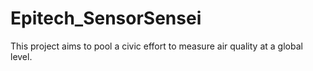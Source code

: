 # Epitech_SensorSensei
This project aims to pool a civic effort to measure air quality at a global level.
